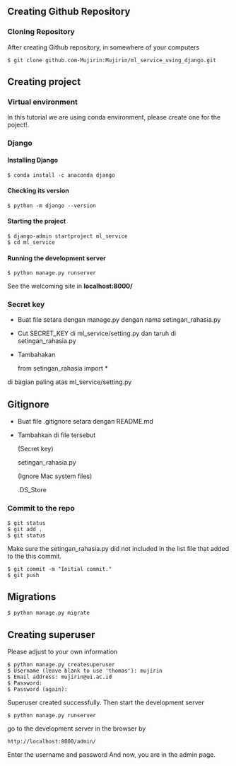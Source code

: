 ## Creating Github Repository
### Cloning Repository
After creating Github repository, in somewhere of your computers

	$ git clone github.com-Mujirin:Mujirin/ml_service_using_django.git

## Creating project
### Virtual environment
In this tutorial we are using conda environment, please create one for the poject!.
### Django
#### Installing Django
	$ conda install -c anaconda django
#### Checking its version
	$ python -m django --version
#### Starting the project
	$ django-admin startproject ml_service
	$ cd ml_service
#### Running the development server
	$ python manage.py runserver
See the welcoming site in **localhost:8000/**
### Secret key
- Buat file setara dengan manage.py dengan nama setingan_rahasia.py
- Cut SECRET_KEY di ml_service/setting.py dan taruh di setingan_rahasia.py
- Tambahakan

	from setingan_rahasia import *

di bagian paling atas ml_service/setting.py

## Gitignore
- Buat file .gitignore setara dengan README.md
- Tambahkan di file tersebut

	(Secret key)

	setingan_rahasia.py

	(Ignore Mac system files)
	
	.DS_Store

### Commit to the repo
	$ git status
	$ git add .
	$ git status

Make sure the setingan_rahasia.py did not included in the list file that added to the this commit.

	$ git commit -m "Initial commit."
	$ git push
## Migrations
	$ python manage.py migrate
## Creating superuser
Please adjust to your own information

	$ python manage.py createsuperuser
	$ Username (leave blank to use 'thomas'): mujirin
	$ Email address: mujirin@ui.ac.id             
	$ Password: 
	$ Password (again): 

Superuser created successfully.
Then start the development server

	$ python manage.py runserver

go to the development server in the browser by

	http://localhost:8000/admin/

Enter the username and password
And now, you are in the admin page.